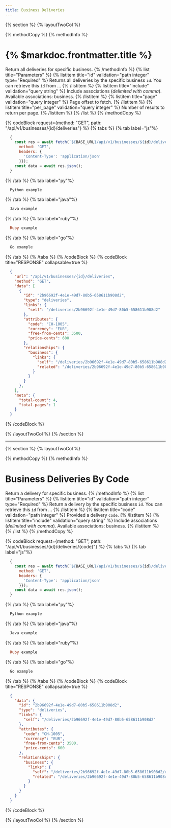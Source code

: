 ```yaml
---
title: Business Deliveries
---
```

{% section %}
{% layoutTwoCol %}

{% methodCopy %}
{% methodInfo %}
  # {% $markdoc.frontmatter.title %}
  Return all deliveries for specific business.
{% /methodInfo %}
{% list title="Parameters" %}
  {% listitem title="id" validation="path integer" type="Required" %}
  Returns all deliveries by the specific business `id`. You can retrieve this `id` from ...
  {% /listitem %}
  {% listitem title="include" validation="query string" %}
  Include associations (*delimited with comma*). Available associations: business.
  {% /listitem %}
  {% listitem title="page" validation="query integer" %}
  Page offset to fetch.
  {% /listitem %}
  {% listitem title="per_page" validation="query integer" %}
  Number of results to return per page.
  {% /listitem %}
{% /list %}
{% /methodCopy %}

{% codeBlock request={method: "GET", path: "/api/v1/businesses/{id}/deliveries"} %}
{% tabs %}
  {% tab label="js"%}
  ```js
    {
      const res = await fetch(`${BASE_URL}/api/v1/businesses/${id}/deliveries`, {
        method: 'GET',
        headers: {
          'Content-Type': 'application/json'
        }});
      const data = await res.json();
    }
  ```
  {% /tab %}
  {% tab label="py"%}
  ```py
    Python example
  ```
  {% /tab %}
  {% tab label="java"%}
  ```java
    Java example
  ```
  {% /tab %}
  {% tab label="ruby"%}
  ```ruby
    Ruby example
  ```
  {% /tab %}
  {% tab label="go"%}
  ```go
    Go example
  ```
  {% /tab %}
{% /tabs %}
{% /codeBlock %}
{% codeBlock title="RESPONSE" collapsable=true %}
  ```json
    {
      "url": "/api/v1/businesses/{id}/deliveries",
      "method": "GET",
      "data": [
        {
          "id": "2b96692f-4e1e-49d7-80b5-658611b908d2",
          "type": "deliveries",
          "links": {
            "self": "/deliveries/2b96692f-4e1e-49d7-80b5-658611b908d2"
          },
          "attributes": {
            "code": "CH-1005",
            "currency": "EUR",
            "free-from-cents": 3500,
            "price-cents": 600
          },
          "relationships": {
            "business": {
              "links": {
                "self": "/deliveries/2b96692f-4e1e-49d7-80b5-658611b908d2/relationships/business",
                "related": "/deliveries/2b96692f-4e1e-49d7-80b5-658611b908d2/business"
              }
            }
          }
        },
      ],
      "meta": {
        "total-count": 4,
        "total-pages": 1
      }
    }
  ```
{% /codeBlock %}  

{% /layoutTwoCol %}
{% /section %}

- - -

{% section %}
{% layoutTwoCol %}

{% methodCopy %}
{% methodInfo %}
  # Business Deliveries By Code
  Return a delivery for specific business.
{% /methodInfo %}
{% list title="Parameters" %}
  {% listitem title="id" validation="path integer" type="Required" %}
  Return a delivery by the specific business `id`. You can retrieve this `id` from ...
  {% /listitem %}
  {% listitem title="code" validation="path integer" %}
  Provided a delivery `code`.
  {% /listitem %}
  {% listitem title="include" validation="query string" %}
  Include associations (*delimited with comma*). Available associations: business.
  {% /listitem %}
{% /list %}
{% /methodCopy %}

{% codeBlock request={method: "GET", path: "/api/v1/businesses/{id}/deliveries/{code}"} %}
{% tabs %}
  {% tab label="js"%}
  ```js
    {
      const res = await fetch(`${BASE_URL}/api/v1/businesses/${id}/deliveries/{code}`, {
        method: 'GET',
        headers: {
          'Content-Type': 'application/json'
        }});
      const data = await res.json();
    }
  ```
  {% /tab %}
  {% tab label="py"%}
  ```py
    Python example
  ```
  {% /tab %}
  {% tab label="java"%}
  ```java
    Java example
  ```
  {% /tab %}
  {% tab label="ruby"%}
  ```ruby
    Ruby example
  ```
  {% /tab %}
  {% tab label="go"%}
  ```go
    Go example
  ```
  {% /tab %}
{% /tabs %}
{% /codeBlock %}
{% codeBlock title="RESPONSE" collapsable=true %}
  ```json
    {
      "data": {
        "id": "2b96692f-4e1e-49d7-80b5-658611b908d2",
        "type": "deliveries",
        "links": {
          "self": "/deliveries/2b96692f-4e1e-49d7-80b5-658611b908d2"
        },
        "attributes": {
          "code": "CH-1005",
          "currency": "EUR",
          "free-from-cents": 3500,
          "price-cents": 600
        },
        "relationships": {
          "business": {
            "links": {
              "self": "/deliveries/2b96692f-4e1e-49d7-80b5-658611b908d2/relationships/business",
              "related": "/deliveries/2b96692f-4e1e-49d7-80b5-658611b908d2/business"
            }
          }
        }
      }
    }
  ```
{% /codeBlock %}  

{% /layoutTwoCol %}
{% /section %}